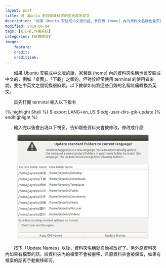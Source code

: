 ```yaml
---
layout: post
title: 將 Ubuntu 家目錄資料夾的語言改為英文
description: "如果 Ubuntu 安裝成中文版的話，家目錄 (home) 內的資料夾名稱也會安裝成中文的，例如「桌面」、「下載」之類的，但對於經常使用 terminal 的使用者來說，要在中英文之間切換很麻煩，以下教學如何將這些目錄的名稱無痛轉換為英文"
modified: 2018-06-04
tags: [初心者,作業系統]
categories: [軟體開發]
image:
    feature: 
    credit: 
    creditlink: 
---
```


　　如果 Ubuntu 安裝成中文版的話，家目錄 (home) 內的資料夾名稱也會安裝成中文的，例如「桌面」、「下載」之類的，但對於經常使用 terminal 的使用者來說，要在中英文之間切換很麻煩，以下教學如何將這些目錄的名稱無痛轉換為英文。

<!--more-->

　　首先打開 terminal 輸入以下指令

{% highlight Shell %}
$ export LANG=en_US
$ xdg-user-dirs-gtk-update
{% endhighlight %}

　　輸入完以後會出現以下視窗，告知哪些資料夾會被修改，修改成什麼
<figure class="large center">
<img src="/images/2018/06/home-fold-lang.png" alt="">
</figure>

　　按下「Update Names」以後，資料夾名稱就自動被改好了。另外原資料夾內如果有檔案的話，該資料夾內的檔案不會被搬移，且原資料夾會被保留，如果有檔案的話再手動搬移即可。